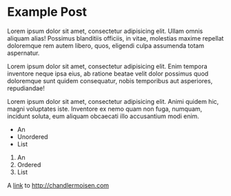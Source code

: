 # Example Post

Lorem ipsum dolor sit amet, consectetur adipisicing elit. Ullam omnis aliquam alias! Possimus blanditiis officiis, in vitae, molestias maxime repellat doloremque rem autem libero, quos, eligendi culpa assumenda totam aspernatur.

Lorem ipsum dolor sit amet, consectetur adipisicing elit. Enim tempora inventore neque ipsa eius, ab ratione beatae velit dolor possimus quod doloremque sunt quidem consequatur, nobis temporibus aut asperiores, repudiandae!

Lorem ipsum dolor sit amet, consectetur adipisicing elit. Animi quidem hic, magni voluptates iste. Inventore ex nemo quam non fuga, numquam, incidunt soluta, eum aliquam obcaecati illo accusantium modi enim.

- An
- Unordered
- List

1. An
2. Ordered
3. List

A [link](http://chandlermoisen.com) to http://chandlermoisen.com
